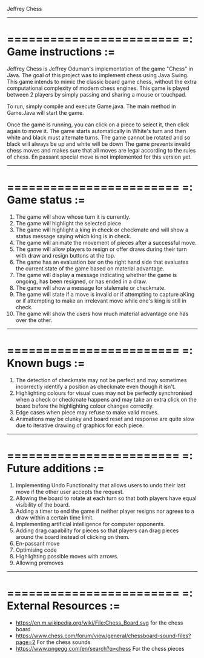 Jeffrey Chess

---

========================
=: Game instructions  :=
========================

Jeffrey Chess is Jeffrey Oduman's implementation of the game "Chess" in Java.
The goal of this project was to implement chess using Java Swing.
This game intends to mimic the classic board game chess, without the extra computational complexity of modern chess engines.
This game is played between 2 players by simply passing and sharing a mouse or touchpad.

To run, simply compile and execute Game.java. The main method in Game.Java will start the game.

Once the game is running, you can click on a piece to select it, then click again to move it.
The game starts automatically in White's turn and then white and black must alternate turns.
The game cannot be rotated and so black will always be up and white will be down
The game prevents invalid chess moves and makes sure that all moves are legal according to the rules of chess.
En passant special move is not implemented for this version yet.

---

========================
=: Game status :=
========================
1. The game will show whose turn it is currently.
2. The game will highlight the selected piece
3. The game will highlight a king in check or checkmate and will show a status message saying which king is in check.
4. The game will animate the movement of pieces after a successful move.
6. The game will allow players to resign or offer draws during their turn with draw and resign buttons at the top.
7. The game has an evaluation bar on the right hand side that evaluates the current state of the game based on material advantage.
8. The game will display a message indicating whether the game is ongoing, has been resigned, or has ended in a draw.
9. The game will show a message for stalemate or checkmate.
10. The game will state if a move is invalid or if attempting to capture aKing or if attempting to make an irrelevant move while one's king is still in check.
9. The game will show the users how much material advantage one has over the other.

---

========================
=: Known bugs :=
========================
1. The detection of checkmate may not be perfect and may sometimes incorrectly identify a position as checkmate even though it isn't.
2. Highlighting colours for visual cues may not be perfectly synchronised when a check or checkmate happens
   and may take an extra click on the board before the highlighting colour changes correctly.
3. Edge cases when piece may refuse to make valid moves.
4. Animations may be clunky and board reset and response are quite slow due to iterative drawing of graphics for each piece.

---

========================
=: Future additions :=
========================
1. Implementing Undo Functionality that allows users to undo their last move if the other user accepts the request.
2. Allowing the board to rotate at each turn so that both players have equal visibility of the board.
3. Adding a timer to end the game if neither player resigns nor agrees to a draw within a certain time limit.
4. Implementing artificial intelligence for computer opponents.
5. Adding drag capability for pieces so that players can drag pieces around the board instead of clicking on them.
6. En-passant move
7. Optimising code
8. Highlighting possible moves with arrows.
9. Allowing premoves

---

========================
=: External Resources :=
========================
- https://en.m.wikipedia.org/wiki/File:Chess_Board.svg for the chess board
- https://www.chess.com/forum/view/general/chessboard-sound-files?page=2 For the chess sounds
- https://www.pngegg.com/en/search?q=chess For the chess pieces

